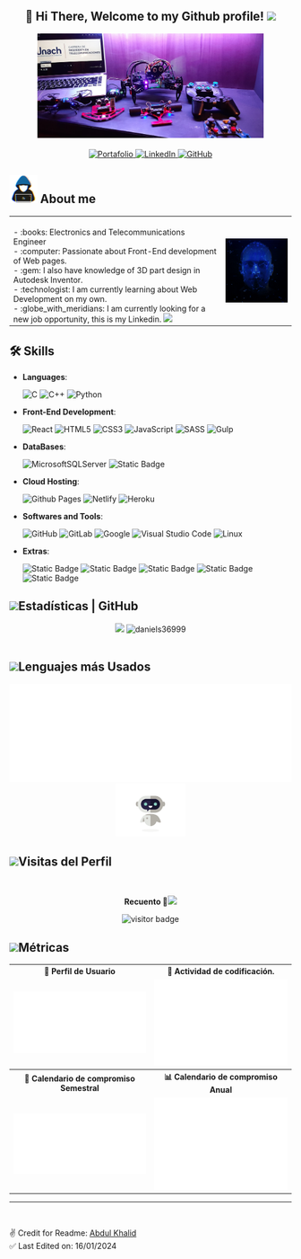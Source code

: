 <div align="center">
   <h2> 👷 Hi There, Welcome to my Github profile! 
      <img src="https://github.com/abdoachhoubi/abdoachhoubi/blob/main/gifs/Hi.gif" width="30"> 
   </h2>
   <img src="https://github.com/daniels36999/daniels36999/blob/main/images/img1.jpg" width=80%/> 
</div> 
<br> 
<div align="center">
   <a href="https://daniels36999.github.io/portafolio-daniels/" target="_blank">
      <img width= 18% src="https://img.shields.io/badge/Portfolio-FF5722?style=for-the-badge&logo=todoist&logoColor=white" alt="Portafolio"/>
   </a>
   <a href="https://www.linkedin.com/in/daniel-patricio-yautibug-65a656209">
      <img width= 17% src="https://img.shields.io/badge/linkedin-%230077B5.svg?style=for-the-badge&logo=linkedin&logoColor=white" alt="LinkedIn"/>
   </a>
   <a href="https://github.com/daniels36999">
      <img width= 15% src="https://img.shields.io/badge/github-%23121011.svg?style=for-the-badge&logo=github&logoColor=white" alt="GitHub"/>
   </a>
</div>

## <picture><img src = "https://github.com/0xAbdulKhalid/0xAbdulKhalid/raw/main/assets/mdImages/about_me.gif" width = 50px></picture> **About me**
<table>
   <tr>
      <td align="left"><br>
         - :books: Electronics and Telecommunications Engineer <br>
         - :computer: Passionate about Front-End development of Web pages. <br>
         - :gem: I also have knowledge of 3D part design in Autodesk Inventor. <br>
         - :technologist: I am currently learning about Web Development on my own. <br>
         - :globe_with_meridians: I am currently looking for a new job opportunity, this is my Linkedin.
         <a href="https://www.linkedin.com/in/daniel-patricio-yautibug-65a656209"><img src="https://readme-typing-svg.herokuapp.com?font=Time+New+Roman&color=cyan&size=20&center=true&vCenter=true&width=600&height=100&lines=Electronics+and+Telecommunications+Engineer;ISO/IEC+27001+Implementing+Information+Security;Knowledge+of+Power+BI+;Preventive+and+Corrective+Maintenance+of+Computers"></a>
      </td>
      <td>
         <img align="right" src="https://github.com/daniels36999/daniels36999/blob/main/images/face.gif?raw=true" width = 250px >
      </td>
   </tr>
</table>

## 🛠️ Skills

<p align="center">

- **Languages**:
    
    ![C](https://img.shields.io/badge/C%20-%232370ED.svg?style=for-the-badge&logo=c&logoColor=white)
    ![C++](https://img.shields.io/badge/C++%20-%2300599C.svg?style=for-the-badge&logo=c%2B%2B&logoColor=white)
    ![Python](https://img.shields.io/badge/Python%20-%2314354C.svg?style=for-the-badge&logo=python&logoColor=white)   
    
- **Front-End Development**:

   ![React](https://img.shields.io/badge/react-%2320232a.svg?style=for-the-badge&logo=react&logoColor=%2361DAFB)
   ![HTML5](https://img.shields.io/badge/HTML5%20-%23E34F26.svg?style=for-the-badge&logo=html5&logoColor=white)
   ![CSS3](https://img.shields.io/badge/CSS%20-%231572B6.svg?style=for-the-badge&logo=css3&logoColor=white)
   ![JavaScript](https://img.shields.io/badge/JavaScript%20-%23F7DF1E.svg?style=for-the-badge&logo=javascript&logoColor=black)
   ![SASS](https://img.shields.io/badge/SASS-hotpink.svg?style=for-the-badge&logo=SASS&logoColor=white)
   ![Gulp](https://img.shields.io/badge/GULP-%23CF4647.svg?style=for-the-badge&logo=gulp&logoColor=white)

- **DataBases**:

   ![MicrosoftSQLServer](https://img.shields.io/badge/Microsoft%20SQL%20Server-CC2927?style=for-the-badge&logo=microsoft%20sql%20server&logoColor=white)
   ![Static Badge](https://img.shields.io/badge/MySQL-00000F?style=for-the-badge&logo=mysql&logoColor=white)

- **Cloud Hosting**:

    ![Github Pages](https://img.shields.io/badge/GitHub%20Pages-%23327FC7.svg?style=for-the-badge&logo=github&logoColor=white)
    ![Netlify](https://img.shields.io/badge/netlify-%23000000.svg?style=for-the-badge&logo=netlify&logoColor=#00C7B7)
    ![Heroku](https://img.shields.io/badge/heroku-%23430098.svg?style=for-the-badge&logo=heroku&logoColor=white)

- **Softwares and Tools**:

    ![GitHub](https://img.shields.io/badge/github-%23121011.svg?style=for-the-badge&logo=github&logoColor=white)
    ![GitLab](https://img.shields.io/badge/GitLab-330F63?style=for-the-badge&logo=gitlab&logoColor=white)
    ![Google](https://img.shields.io/badge/google-%234285F4.svg?style=for-the-badge&logo=google&logoColor=white)
    ![Visual Studio Code](https://img.shields.io/badge/Visual%20Studio%20Code-0078d7.svg?style=for-the-badge&logo=visual-studio-code&logoColor=white)
    ![Linux](https://img.shields.io/badge/Linux-FCC624?style=for-the-badge&logo=linux&logoColor=black)

- **Extras**:

    ![Static Badge](https://img.shields.io/badge/Unity%203D-blak?style=for-the-badge&logo=unity&logoColor=white&color=black)
    ![Static Badge](https://img.shields.io/badge/Arduino%20IDE-blak?style=for-the-badge&logo=arduino&logoColor=white&color=%2300707D)
    ![Static Badge](https://img.shields.io/badge/Autodesk%20Inventor-blak?style=for-the-badge&logo=autodesk&logoColor=white&color=%23DE8530)
    ![Static Badge](https://img.shields.io/badge/POWER%20BI-blak?style=for-the-badge&logo=powerbi&logoColor=black&color=%23F7D95B)
    ![Static Badge](https://img.shields.io/badge/IBM%20SPSS-blak?style=for-the-badge&logo=ibm&logoColor=white&color=%2395B4D8%20)

</p>
     
## <img src="https://media.giphy.com/media/iY8CRBdQXODJSCERIr/giphy.gif" width="35"><b>Estadísticas | GitHub</b>
<p align="center">
  <img src="https://github-readme-stats.vercel.app/api?username=daniels36999&show_icons=true&theme=transparent" width="40%"/>
  <img src="https://github-readme-streak-stats.herokuapp.com/?user=daniels36999&theme=transparent" alt="daniels36999"  width="43%"/>
  <br>
  <br>
</p>

## <img src="https://media0.giphy.com/media/v1.Y2lkPTc5MGI3NjExOHpiM3lpZnN6MWd5N3huZ3Y4eDhjNnByODYwdjBnNzkyMjE2ZmJrYyZlcD12MV9pbnRlcm5hbF9naWZfYnlfaWQmY3Q9Zw/KVVgWtScb37USleUB3/giphy.gif" width="35"><b>Lenguajes más Usados</b>
<p align="center">
  <img src="https://github.com/daniels36999/daniels36999/blob/main/metrics.plugin.languages.details.svg"/>
   <img src="https://github.com/daniels36999/daniels36999/blob/main/images/robot.gif" width = "25%" />
</p>


## <img src="https://media.giphy.com/media/iY8CRBdQXODJSCERIr/giphy.gif" width="35"><b>Visitas del Perfil</b>
<br>

<div align="center">
<p align="center"><b>Recuento  👀</b><img src="Hi.gif" width="30px"></p>
<p align="center"><img src="https://profile-counter.glitch.me/%7daniels36999%7D/count.svg" alt="visitor badge" width="30%"></p>
</div>

## <img src="https://media0.giphy.com/media/v1.Y2lkPTc5MGI3NjExdGZzMW03YWR6dXlsZjV1bHY3aGk2dTYwMzVxbGh5YXd4YXNic3MyNyZlcD12MV9pbnRlcm5hbF9naWZfYnlfaWQmY3Q9Zw/IwSG1QKOwDjQk/giphy.gif" width="35"><b>Métricas</b>

<div align="center">

<table>
	
   <tr>
         <th align="center">👤 Perfil de Usuario</th>
         <th align="center">🐧 Actividad de codificación.</th>
      </tr>
   <tr>
      <td align="center">
         <img alt="" width="400" src="https://github.com/daniels36999/daniels36999/blob/main/metrics.classic.svg" alt=""></img>
      </td>
      <td  align="center">
	<img alt="" width="400" src="https://github.com/daniels36999/daniels36999/blob/main/metrics.plugin.habits.charts.svg" alt=""></img>
      </td>
   </tr>
   <tr>
         <th align="center">📅 Calendario de compromiso Semestral</th>
         <th align="center">📊 Calendario de compromiso Anual</th>
      </tr>
   <tr>
      <td  align="center">
	 <img alt="" width="400" src="https://github.com/daniels36999/daniels36999/blob/main/metrics.plugin.isocalendar.svg" alt=""></img>
      </td>
      <td  align="center">
	 <img alt="" width="400" src="https://github.com/daniels36999/daniels36999/blob/main/metrics.plugin.isocalendar.fullyear.svg" alt=""></img>
      </td>
   </tr>
</table>
</div>

---

<br>

✌ Credit for Readme: [Abdul Khalid](https://github.com/0xabdulkhalid)  
✅ Last Edited on: 16/01/2024

